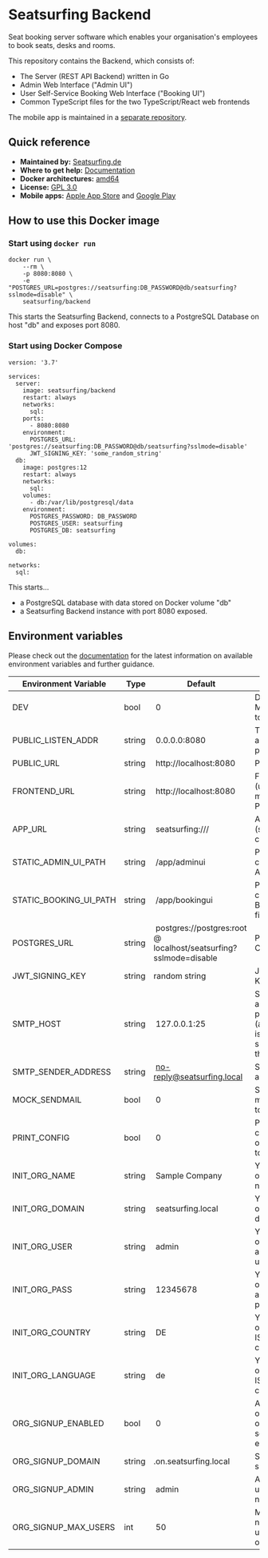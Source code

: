 # Seatsurfing Backend

Seat booking server software which enables your organisation's employees to book seats, desks and rooms.

This repository contains the Backend, which consists of:
* The Server (REST API Backend) written in Go
* Admin Web Interface ("Admin UI")
* User Self-Service Booking Web Interface ("Booking UI")
* Common TypeScript files for the two TypeScript/React web frontends

The mobile app is maintained in a [separate repository](https://github.com/seatsurfing/app).

## Quick reference
* **Maintained by:** [Seatsurfing.de](https://seatsurfing.de/)
* **Where to get help:** [Documentation](https://docs.seatsurfing.de/)
* **Docker architectures:** [amd64](http://hub.docker.com/r/seatsurfing/backend)
* **License:** [GPL 3.0](https://github.com/seatsurfing/backend/blob/master/LICENSE)
* **Mobile apps:** [Apple App Store](https://apps.apple.com/app/seatsurfing/id1579071273) and [Google Play](https://play.google.com/store/apps/details?id=de.seatsurfing.app)

## How to use this Docker image

### Start using ```docker run```
```
docker run \
    --rm \
    -p 8080:8080 \
    -e "POSTGRES_URL=postgres://seatsurfing:DB_PASSWORD@db/seatsurfing?sslmode=disable" \
    seatsurfing/backend
```

This starts the Seatsurfing Backend, connects to a PostgreSQL Database on host "db" and exposes port 8080.

### Start using Docker Compose
```
version: '3.7'

services:
  server:
    image: seatsurfing/backend
    restart: always
    networks:
      sql:
    ports:
      - 8080:8080
    environment:
      POSTGRES_URL: 'postgres://seatsurfing:DB_PASSWORD@db/seatsurfing?sslmode=disable'
      JWT_SIGNING_KEY: 'some_random_string'
  db:
    image: postgres:12
    restart: always
    networks:
      sql:
    volumes:
      - db:/var/lib/postgresql/data
    environment:
      POSTGRES_PASSWORD: DB_PASSWORD
      POSTGRES_USER: seatsurfing
      POSTGRES_DB: seatsurfing

volumes:
  db:

networks:
  sql:
```

This starts...
* a PostgreSQL database with data stored on Docker volume "db"
* a Seatsurfing Backend instance with port 8080 exposed.

## Environment variables
Please check out the [documentation](https://docs.seatsurfing.de/) for the latest information on available environment variables and further guidance.

| Environment Variable | Type | Default | Description |
| --- | --- | --- | --- |
| DEV | bool | 0 | Development Mode, set to 1 to enable  |
| PUBLIC_LISTEN_ADDR | string | 0.0.0.0:8080 | TCP/IP listen address and port |
| PUBLIC_URL | string | http://localhost:8080 | Public URL |
| FRONTEND_URL | string | http://localhost:8080 | Frontend URL (usually matches the Public URL) |
| APP_URL | string | seatsurfing:/// | App URL (should not be changed) |
| STATIC_ADMIN_UI_PATH | string | /app/adminui | Path to compiled Admin UI files |
| STATIC_BOOKING_UI_PATH | string | /app/bookingui | Path to compiled Booking UI files |
| POSTGRES_URL | string | postgres://postgres:root @ localhost/seatsurfing?sslmode=disable | PostgreSQL Connection |
| JWT_SIGNING_KEY | string | random string | JWT Signing Key |
| SMTP_HOST | string | 127.0.0.1:25 | SMTP server address and port (authentication is not supported at this time) |
| SMTP_SENDER_ADDRESS | string | no-reply@seatsurfing.local | SMTP sender address |
| MOCK_SENDMAIL | bool | 0 | SMTP mocking, set to 1 to enable |
| PRINT_CONFIG | bool | 0 | Print configuration on startup, set to 1 to enable |
| INIT_ORG_NAME | string | Sample Company | Your organization's name |
| INIT_ORG_DOMAIN | string | seatsurfing.local | Your organization's domain |
| INIT_ORG_USER | string | admin | Your organization's admin username |
| INIT_ORG_PASS | string | 12345678 | Your organization's admin password |
| INIT_ORG_COUNTRY | string | DE | Your organization's ISO country code |
| INIT_ORG_LANGUAGE | string | de | Your organization's ISO language code |
| ORG_SIGNUP_ENABLED | bool | 0 | Allow signup of new organizations, set to 1 to enable |
| ORG_SIGNUP_DOMAIN | string | .on.seatsurfing.local | Signup domain suffix |
| ORG_SIGNUP_ADMIN | string | admin | Admin username for new signups |
| ORG_SIGNUP_MAX_USERS | int | 50 | Maximum number of users for new organisations |